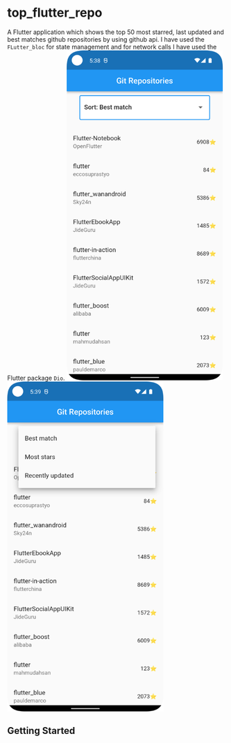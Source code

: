 # top_flutter_repo

A Flutter application which shows the top 50 most starred, last updated and best matches  github repositories by using github api. 
I have used the  `FLutter_bloc` for state management and for network calls I have used the  Flutter package `Dio`.
<img src="https://github.com/omar313/top_flutter_repo/blob/master/data/screenshot1.png" width="360" height="760" />
<img src="https://github.com/omar313/top_flutter_repo/blob/master/data/screenshot2.png" width="360" height="760" />
## Getting Started


